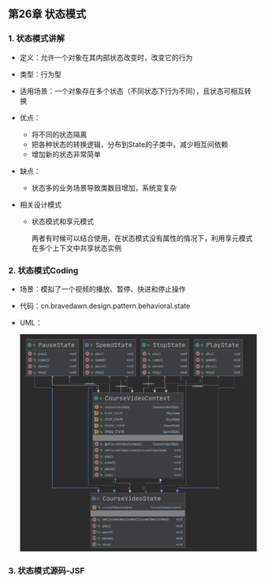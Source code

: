 ## 第26章 状态模式

### 1. 状态模式讲解

* 定义：允许一个对象在其内部状态改变时，改变它的行为

* 类型：行为型

* 适用场景：一个对象存在多个状态（不同状态下行为不同），且状态可相互转换

* 优点：

  * 将不同的状态隔离
  * 把各种状态的转换逻辑，分布到State的子类中，减少相互间依赖
  * 增加新的状态非常简单

* 缺点：

  * 状态多的业务场景导致类数目增加，系统变复杂

* 相关设计模式

  * 状态模式和享元模式

    两者有时候可以结合使用，在状态模式没有属性的情况下，利用享元模式在多个上下文中共享状态实例

### 2. 状态模式Coding

* 场景：模拟了一个视频的播放、暂停、快进和停止操作

* 代码：cn.bravedawn.design.pattern.behavioral.state

* UML：

  ![](../../../笔记图片/11/66.png)

### 3. 状态模式源码-JSF